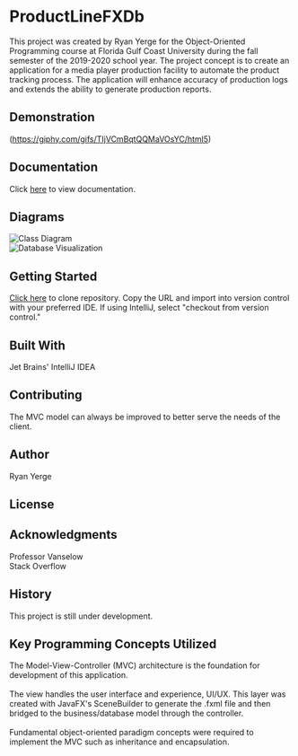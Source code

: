# ProductLineFXDb
This project was created by Ryan Yerge for the Object-Oriented Programming 
course at Florida Gulf Coast University during the fall semester of the 2019-2020 
school year. The project concept is to create an application for a media player 
production facility to automate the product tracking process. The application
will enhance accuracy of production logs and extends the ability to generate
production reports.  

## Demonstration

(https://giphy.com/gifs/TIjVCmBqtQQMaVOsYC/html5)

## Documentation

Click [here](https://ryerge9512.github.io/ProductLineFXDb/) to view documentation.

## Diagrams

![Class Diagram](https://user-images.githubusercontent.com/47768094/70370922-78dcfc00-189a-11ea-83b1-27bad07c7a3f.PNG)
<br />
![Database Visualization](https://user-images.githubusercontent.com/47768094/70370923-7da1b000-189a-11ea-80d3-46de4658316b.PNG)

## Getting Started

[Click here](https://github.com/ryerge9512/ProductLineFXDb)
to clone repository. Copy the URL and import into version control with your
preferred IDE. If using IntelliJ, select "checkout from version control."

## Built With

Jet Brains' IntelliJ IDEA

## Contributing

The MVC model can always be improved to 
better serve the needs of the client. 

## Author

Ryan Yerge 


## License


## Acknowledgments

Professor Vanselow <br />
Stack Overflow


## History

This project is still under development.

## Key Programming Concepts Utilized

The Model-View-Controller (MVC) architecture
is the foundation for development of this
application. <br />
<br />
The view handles the user interface and 
experience, UI/UX. This layer was created with
JavaFX's SceneBuilder to generate the .fxml file
and then bridged to the business/database model through
the controller. 
<br />
<br />Fundamental object-oriented paradigm concepts were required to implement
the MVC such as inheritance and encapsulation.
